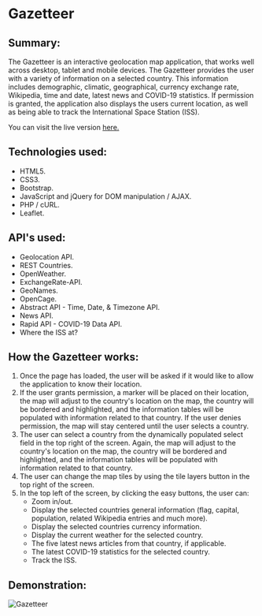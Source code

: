 # Gazetteer

## Summary:

The Gazetteer is an interactive geolocation map application, that works well across desktop, tablet and mobile devices. The Gazetteer provides the user with a variety of information on a selected country. This information includes demographic, climatic, geographical, currency exchange rate, Wikipedia, time and date, latest news and COVID-19 statistics. If permission is granted, the application also displays the users current location, as well as being able to track the International Space Station (ISS).

You can visit the live version [here.](https://gazetteer.samwelsh.co.uk/)

## Technologies used:

* HTML5.
* CSS3.
* Bootstrap.
* JavaScript and jQuery for DOM manipulation / AJAX.
* PHP / cURL.
* Leaflet.

## API's used:

* Geolocation API.
* REST Countries.
* OpenWeather.
* ExchangeRate-API.
* GeoNames.
* OpenCage.
* Abstract API - Time, Date, & Timezone API.
* News API.
* Rapid API - COVID-19 Data API.
* Where the ISS at?

## How the Gazetteer works:

1. Once the page has loaded, the user will be asked if it would like to allow the application to know their location.
2. If the user grants permission, a marker will be placed on their location, the map will adjust to the country's location on the map, the country will be bordered and highlighted, and the information tables will be populated with information related to that country. If the user denies permission, the map will stay centered until the user selects a country.
3. The user can select a country from the dynamically populated select field in the top right of the screen. Again, the map will adjust to the country's location on the map, the country will be bordered and highlighted, and the information tables will be populated with information related to that country.
4. The user can change the map tiles by using the tile layers button in the top right of the screen.
5. In the top left of the screen, by clicking the easy buttons, the user can:
    * Zoom in/out.
    * Display the selected countries general information (flag, capital, population, related Wikipedia entries and much more).
    * Display the selected countries currency information.
    * Display the current weather for the selected country.
    * The five latest news articles from that country, if applicable.
    * The latest COVID-19 statistics for the selected country.
    * Track the ISS.

## Demonstration:

![Gazetteer](https://user-images.githubusercontent.com/69762070/109432919-6bfb7980-7a05-11eb-9898-f80bec039471.gif)    
    
